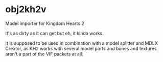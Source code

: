 # obj2kh2v
Model importer for Kingdom Hearts 2

It's as dirty as it can get but eh, it kinda works.

It is supposed to be used in combination with a model splitter and MDLX Creator,
as KH2 works with several model parts and bones and textures aren't a part of 
the VIF packets at all.
